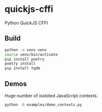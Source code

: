 # quickjs-cffi

Python QuickJS CFFI

## Build

```bash
python -m venv venv
source venv/bin/activate
pip install poetry
poetry install
pip install tqdm
```

## Demos

Huge number of isoloted JavaScript contexts.

```bash
python -B examples/demo_contexts.py
```
